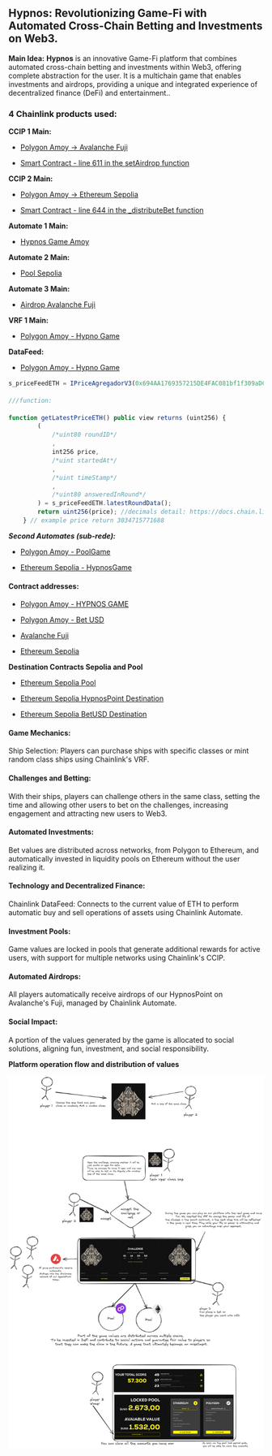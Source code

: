 
## Hypnos: Revolutionizing Game-Fi with Automated Cross-Chain Betting and Investments on Web3. 

**Main Idea:**
 **Hypnos** is an innovative Game-Fi platform that combines automated cross-chain betting and investments within Web3, offering complete abstraction for the user. It is a multichain game that enables investments and airdrops, providing a unique and integrated experience of decentralized finance (DeFi) and entertainment..


### 4 Chainlink products used:

**CCIP 1 Main:** 
- [Polygon Amoy -> Avalanche Fuji](https://ccip.chain.link/msg/0xd8a6125341ee86cb96fe2901b8f910081ac738cd7c89ad7e800fad2cc30737bc)

- [Smart Contract - line 611 in the setAirdrop function](../src/mainGame.sol)

**CCIP 2 Main:** 
- [Polygon Amoy -> Ethereum Sepolia](https://ccip.chain.link/msg/0x1a000ce1c798ae64d4e58810ef584256657f1480bea08d2e6c92a04c883fc21e)

- [Smart Contract - line 644 in the _distributeBet function](../src/mainGame.sol)

**Automate 1 Main:**

- [Hypnos Game Amoy](https://automation.chain.link/polygon-amoy/96646351574059379545416646064274307561935274400147411719306316933619167811724)

**Automate 2 Main:** 

- [Pool Sepolia](https://automation.chain.link/sepolia/35667175353810308141850493552014209167932615433147941566948508265442785513641)

**Automate 3 Main:** 

- [Airdrop Avalanche Fuji](https://automation.chain.link/fuji/109114246676473491058614847824060380045716675118188692697178175428201238975692)

**VRF 1 Main:** 

- [Polygon Amoy - Hypno Game](https://vrf.chain.link/polygon-amoy/51993705499517109063832034032218776670133583656275697804326118989428630673606)

**DataFeed:**

- [Polygon Amoy - Hypno Game](../src/poolSepolia.sol)

```javascript
s_priceFeedETH = IPriceAgregadorV3(0x694AA1769357215DE4FAC081bf1f309aDC325306);

///function:

function getLatestPriceETH() public view returns (uint256) {
        (
            /*uint80 roundID*/
            ,
            int256 price,
            /*uint startedAt*/
            ,
            /*uint timeStamp*/
            ,
            /*uint80 answeredInRound*/
        ) = s_priceFeedETH.latestRoundData();
        return uint256(price); //decimals detail: https://docs.chain.link/docs/data-feeds/price-feeds/addresses/
    } // example price return 3034715771688
```

***Second Automates (sub-rede):***

- [Polygon Amoy - PoolGame](https://automation.chain.link/polygon-amoy/52424363165676939154904242497028627549788525643488724318262096149633446465396)

- [Ethereum Sepolia - HypnosGame](https://automation.chain.link/polygon-amoy/52424363165676939154904242497028627549788525643488724318262096149633446465396)

#### Contract addresses:

- [Polygon Amoy - HYPNOS GAME](https://amoy.polygonscan.com/address/0xeC0b52dA681658a2627cC89B0e20bC74f424C2bE)

- [Polygon Amoy - Bet USD](https://amoy.polygonscan.com/address/0x25E703DF9366Bd58E9540bEC2d4149B6966bc0d7)

- [Avalanche Fuji](https://testnet.snowtrace.io/address/0x4afa88E1DC522F190d2E33C4d4DD347E993C5Db8)

- [Ethereum Sepolia](https://sepolia.etherscan.io/address/0xEA330f4C1FcDE1BbC4Cc13c18573307C4dCA3476)

**Destination Contracts Sepolia and Pool**

- [Ethereum Sepolia Pool](https://sepolia.etherscan.io/address/0x99A8D5e6c7D88218F9234a73f792fb1c3665642E)

- [Ethereum Sepolia HypnosPoint Destination](https://sepolia.etherscan.io/address/0xb8618b26B69939E4f70b0878C97a1b8eC3CC269f)

- [Ethereum Sepolia BetUSD Destination](https://sepolia.etherscan.io/address/0x0C7F40890c8d8753345426F37cCE98D6E995A147)


#### Game Mechanics:
Ship Selection: Players can purchase ships with specific classes or mint random class ships using Chainlink's VRF.

#### Challenges and Betting: 
With their ships, players can challenge others in the same class, setting the time and allowing other users to bet on the challenges, increasing engagement and attracting new users to Web3.

#### Automated Investments: 
Bet values are distributed across networks, from Polygon to Ethereum, and automatically invested in liquidity pools on Ethereum without the user realizing it.

#### Technology and Decentralized Finance:
Chainlink DataFeed: Connects to the current value of ETH to perform automatic buy and sell operations of assets using Chainlink Automate.

#### Investment Pools:
Game values are locked in pools that generate additional rewards for active users, with support for multiple networks using Chainlink's CCIP.


#### Automated Airdrops:
All players automatically receive airdrops of our HypnosPoint on Avalanche's Fuji, managed by Chainlink Automate.

#### Social Impact:
A portion of the values generated by the game is allocated to social solutions, aligning fun, investment, and social responsibility.


**Platform operation flow and distribution of values**

![Flow](Hypnos.png)

